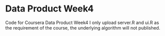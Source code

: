 # Data Product Week4
Code for Coursera Data Product Week4
I only upload server.R and ui.R as the requirement of the course, the underlying algorithm will not published.
